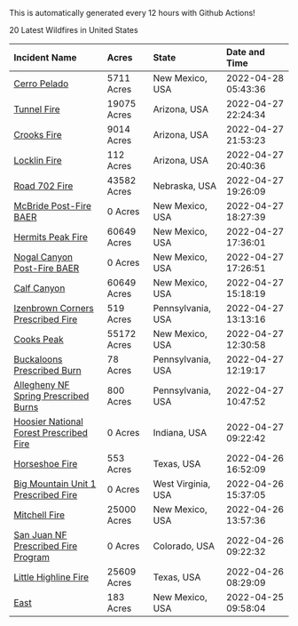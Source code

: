 This is automatically generated every 12 hours with Github Actions!

20 Latest Wildfires in United States

 | Incident Name | Acres | State | Date and Time |
|:---|:---|:---|:---|
| [Cerro Pelado](https://inciweb.nwcg.gov/incident/8075/) | 5711 Acres | New Mexico, USA | 2022-04-28 05:43:36 |
| [Tunnel Fire](https://inciweb.nwcg.gov/incident/8068/) | 19075 Acres | Arizona, USA | 2022-04-27 22:24:34 |
| [Crooks Fire](https://inciweb.nwcg.gov/incident/8067/) | 9014 Acres | Arizona, USA | 2022-04-27 21:53:23 |
| [Locklin Fire](https://inciweb.nwcg.gov/incident/8083/) | 112 Acres | Arizona, USA | 2022-04-27 20:40:36 |
| [Road 702 Fire](https://inciweb.nwcg.gov/incident/8081/) | 43582 Acres | Nebraska, USA | 2022-04-27 19:26:09 |
| [McBride Post-Fire BAER](https://inciweb.nwcg.gov/incident/8080/) | 0 Acres | New Mexico, USA | 2022-04-27 18:27:39 |
| [Hermits Peak Fire](https://inciweb.nwcg.gov/incident/8049/) | 60649 Acres | New Mexico, USA | 2022-04-27 17:36:01 |
| [Nogal Canyon Post-Fire BAER](https://inciweb.nwcg.gov/incident/8072/) | 0 Acres | New Mexico, USA | 2022-04-27 17:26:51 |
| [Calf Canyon](https://inciweb.nwcg.gov/incident/8069/) | 60649 Acres | New Mexico, USA | 2022-04-27 15:18:19 |
| [Izenbrown Corners Prescribed Fire ](https://inciweb.nwcg.gov/incident/8087/) | 519 Acres | Pennsylvania, USA | 2022-04-27 13:13:16 |
| [Cooks Peak](https://inciweb.nwcg.gov/incident/8066/) | 55172 Acres | New Mexico, USA | 2022-04-27 12:30:58 |
| [Buckaloons Prescribed Burn](https://inciweb.nwcg.gov/incident/8085/) | 78 Acres | Pennsylvania, USA | 2022-04-27 12:19:17 |
| [Allegheny NF Spring Prescribed Burns](https://inciweb.nwcg.gov/incident/8084/) | 800 Acres | Pennsylvania, USA | 2022-04-27 10:47:52 |
| [Hoosier National Forest Prescribed Fire ](https://inciweb.nwcg.gov/incident/7887/) | 0 Acres | Indiana, USA | 2022-04-27 09:22:42 |
| [Horseshoe Fire](https://inciweb.nwcg.gov/incident/8071/) | 553 Acres | Texas, USA | 2022-04-26 16:52:09 |
| [Big Mountain Unit 1 Prescribed Fire](https://inciweb.nwcg.gov/incident/8082/) | 0 Acres | West Virginia, USA | 2022-04-26 15:37:05 |
| [Mitchell Fire](https://inciweb.nwcg.gov/incident/8077/) | 25000 Acres | New Mexico, USA | 2022-04-26 13:57:36 |
| [San Juan NF Prescribed Fire Program](https://inciweb.nwcg.gov/incident/6288/) | 0 Acres | Colorado, USA | 2022-04-26 09:22:32 |
| [Little Highline Fire](https://inciweb.nwcg.gov/incident/8079/) | 25609 Acres | Texas, USA | 2022-04-26 08:29:09 |
| [East](https://inciweb.nwcg.gov/incident/8074/) | 183 Acres | New Mexico, USA | 2022-04-25 09:58:04 |
